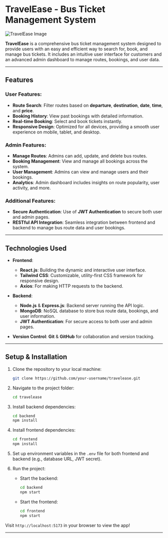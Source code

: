 # TravelEase - Bus Ticket Management System

![TravelEase Image](path/to/your/image.png)

**TravelEase** is a comprehensive bus ticket management system designed to provide users with an easy and efficient way to search for, book, and manage bus tickets. It includes an intuitive user interface for customers and an advanced admin dashboard to manage routes, bookings, and user data.

---

## Features

### User Features:
- **Route Search**: Filter routes based on **departure**, **destination**, **date**, **time**, and **price**.
- **Booking History**: View past bookings with detailed information.
- **Real-time Booking**: Select and book tickets instantly.
- **Responsive Design**: Optimized for all devices, providing a smooth user experience on mobile, tablet, and desktop.

### Admin Features:
- **Manage Routes**: Admins can add, update, and delete bus routes.
- **Booking Management**: View and manage all bookings across the system.
- **User Management**: Admins can view and manage users and their bookings.
- **Analytics**: Admin dashboard includes insights on route popularity, user activity, and more.

### Additional Features:
- **Secure Authentication**: Use of **JWT Authentication** to secure both user and admin pages.
- **RESTful API Integration**: Seamless integration between frontend and backend to manage bus route data and user bookings.

---

## Technologies Used

- **Frontend**:
  - **React.js**: Building the dynamic and interactive user interface.
  - **Tailwind CSS**: Customizable, utility-first CSS framework for responsive design.
  - **Axios**: For making HTTP requests to the backend.

- **Backend**:
  - **Node.js** & **Express.js**: Backend server running the API logic.
  - **MongoDB**: NoSQL database to store bus route data, bookings, and user information.
  - **JWT Authentication**: For secure access to both user and admin pages.

- **Version Control**: **Git** & **GitHub** for collaboration and version tracking.

---

## Setup & Installation

1. Clone the repository to your local machine:
   ```bash
   git clone https://github.com/your-username/travelease.git
   ```

2. Navigate to the project folder:
   ```bash
   cd travelease
   ```

3. Install backend dependencies:
   ```bash
   cd backend
   npm install
   ```

4. Install frontend dependencies:
   ```bash
   cd frontend
   npm install
   ```

5. Set up environment variables in the `.env` file for both frontend and backend (e.g., database URL, JWT secret).

6. Run the project:
   - Start the backend:
     ```bash
     cd backend
     npm start
     ```
   - Start the frontend:
     ```bash
     cd frontend
     npm start
     ```

Visit `http://localhost:5173` in your browser to view the app!

---
